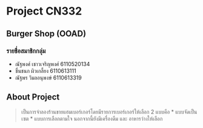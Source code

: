 # Project CN332

## Burger Shop (OOAD)

### รายชื่อสมาชิกกลุ่ม

  * ณัฐพงศ์ เชาวเจริญพงศ์ 6110520134
  * ชื่นชนก ผิวเกลี้ยง 6110613111
  * ณัฐพร วิมลอนุพงษ์ 6110613319
  
## About Project
> เป็นการจำลองร้านขายแฮมเบอร์เกอร์โดยมีรายการเบอร์เกอร์ให้เลือก 2 แบบคือ
    * แบบจัดเป็นเซต
    * แบบการเลือกตามใจ
> นอกจากนี้ยังมีเครื่องดืม และ อาหารว่างให้เลือก

